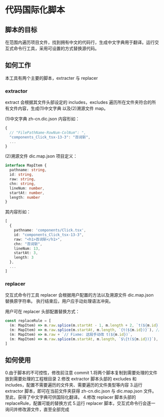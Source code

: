 # 代码国际化脚本

## 脚本的目标
在范围内遍历项目文件，找到拥有中文的代码行，生成中文字典用于翻译。运行交互式命令行工具，采用可设置的方式替换源代码。

## 如何工作
本工具有两个主要的脚本，extracter 与 replacer

### extractor
extract 会根据其文件头部设定的 includes，excludes 遍历所在文件夹符合的所有文件内容，生成(1)中文字典 以及(2)溯源文件 map。

(1)中文字典 zh-cn.dic.json 内容形如：
``` typescript
{
  // "FilePathName-RowNum-ColNum": ",
  "components_Click_tsx-13-3": "百词斩",
  ...
}
```

(2)溯源文件 dic.map.json 项目定义：
``` typescript
interface MapItem {
  pathname: string,
  id: string,
  raw: string,
  chn: string,
  lineNum: number,
  startAt: number,
  length: number
}
```

其内容形如：
``` typescript
[
  {
    pathname: 'components/Click.tsx',
    id: "components_Click_tsx-13-3",
    raw: "<h1>百词斩</h1>",
    chn: "百词斩",
    lineNum: 13,
    startAt: 3,
    length: 3
  },
  ...
]
```

### replacer
交互式命令行工具 replacer 会根据用户配置的方法以及溯源文件 dic.map.json 替换原字符串。
执行结束后，用户应手动处理语法冲突。

用户可在 replacer 头部配置替换方式：
```js
const replaceRule = [
  (m: MapItem) => m.raw.splice(m.startAt - 1, m.length + 2, `t(${m.id})`), // 删除前后字符，替换为 t(linenumber)
  (m: MapItem) => m.raw.splice(m.startAt, m.length, `{t(${m.id})}`), // 替换为 t(linenumber)，再前后加上{}
  (m: MapItem) => m.raw + `// Fixme: 这段手动改 t(${m.id})`,
  (m: MapItem) => m.raw.splice(m.startAt, m.length, `$\{t(${m.id})}`), // 替换为 t(linenumber)，再前后加上${}
]

```

## 如何使用

0.由于脚本的不可控性，修改前注意 commit
1.将两个脚本复制到需要处理的文件放到需要处理的工程根目录
2.修改 extractor 脚本头部的 excludes 和 includes，配置不需要遍历的文件夹、需要遍历的文件类型等内容
3.运行 extractor 脚本，即可在当前文件夹获得 zh-cn.dic.json 与 dic.map.json 文件。至此，获得了中文字典可供国际化翻译。
4.修改 replacer 脚本头部的 replaceRule，配置可能的替换方式
5.运行 replacer 脚本，交互式命令行会逐一询问并修改源文件，直至全部完成

